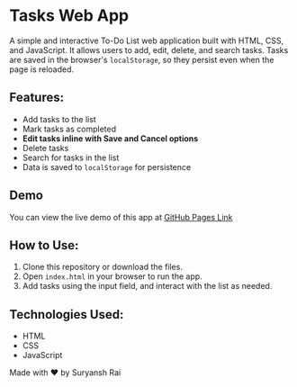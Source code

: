 # Tasks Web App

A simple and interactive To-Do List web application built with HTML, CSS, and JavaScript. It allows users to add, edit, delete, and search tasks. Tasks are saved in the browser's `localStorage`, so they persist even when the page is reloaded.

## Features:
- Add tasks to the list
- Mark tasks as completed
- **Edit tasks inline with Save and Cancel options**
- Delete tasks
- Search for tasks in the list
- Data is saved to `localStorage` for persistence

## Demo
You can view the live demo of this app at [GitHub Pages Link](https://suryanshrai1.github.io/Tasks_Web_App/) 

## How to Use:
1. Clone this repository or download the files.
2. Open `index.html` in your browser to run the app.
3. Add tasks using the input field, and interact with the list as needed.

## Technologies Used:
- HTML
- CSS
- JavaScript

Made with ❤️ by Suryansh Rai
